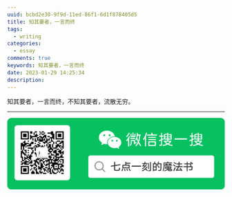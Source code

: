 ```yaml
---
uuid: bcbd2e30-9f9d-11ed-86f1-6d1f878405d5
title: 知其要者，一言而终
tags:
  - writing
categories:
  - essay
comments: true
keywords: 知其要者，一言而终
date: 2023-01-29 14:25:34
description:
---
```


<!--more-->
<!-- 1. 发布前：删除草稿的 uuid -->
<!-- 2. 发布后：补充tag，category -->

知其要者，一言而终，不知其要者，流散无穷。




---
![20200131220947.png](source/assets/images/leunggeorge.github.io-image-9%201%201.png)

